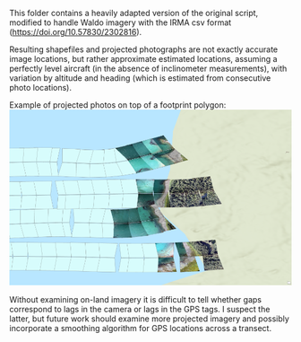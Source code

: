 This folder contains a heavily adapted version of the original script, modified to handle Waldo imagery with the IRMA csv format (https://doi.org/10.57830/2302816).

Resulting shapefiles and projected photographs are not exactly accurate image locations, but rather approximate estimated locations, assuming a perfectly level aircraft (in the absence of inclinometer measurements), with variation by altitude and heading (which is estimated from consecutive photo locations).

Example of projected photos on top of a footprint polygon:
![screenshot of georeferenced images and shapefile of footprints](https://github.com/gl7176/georeferencing_over_water/blob/main/2022_WALDO_handler/footprints_r.png)

Without examining on-land imagery it is difficult to tell whether gaps correspond to lags in the camera or lags in the GPS tags. I suspect the latter, but future work should examine more projected imagery and possibly incorporate a smoothing algorithm for GPS locations across a transect.
